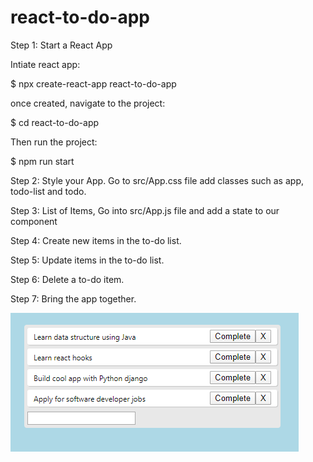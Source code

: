 # react-to-do-app

Step 1: Start a React App

Intiate react app:

$ npx create-react-app react-to-do-app

once created, navigate to the project:

$ cd react-to-do-app

Then run the project:

$ npm run start

Step 2: Style your App. Go to src/App.css file add classes such as app, todo-list and todo.

Step 3: List of Items, Go into src/App.js file and add a state to our component

Step 4: Create new items in the to-do list.

Step 5: Update items in the to-do list.

Step 6: Delete a to-do item.

Step 7: Bring the app together.


![Alt Text](https://github.com/nazim806/react-to-do-app/blob/master/images/to-do-list.PNG)

